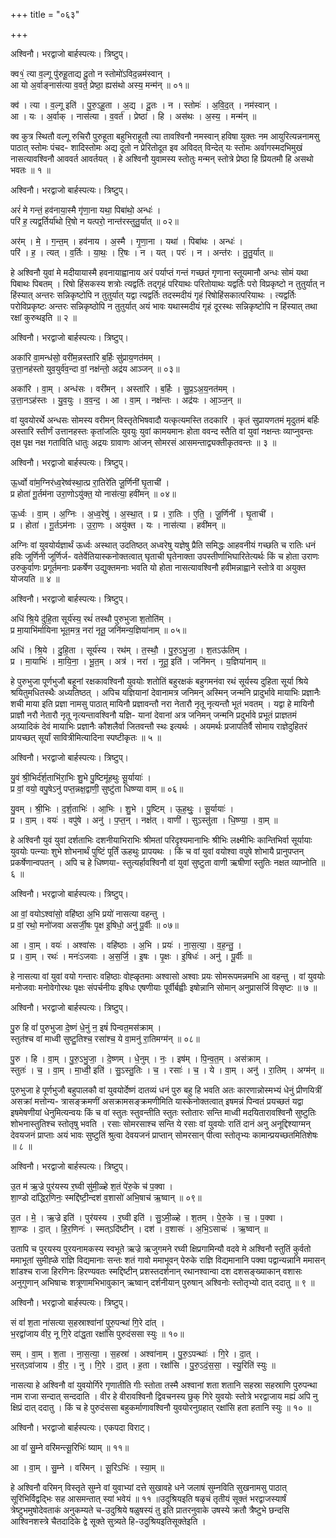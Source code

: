 +++
title = "०६३"

+++


अश्विनौ। भरद्वाजो बार्हस्पत्यः। त्रिष्टुप्।

क्व१॒॑ त्या व॒ल्गू पु॑रुहू॒ताद्य दू॒तो न स्तोमो॑ऽविद॒न्नम॑स्वान् ।  
आ यो अ॒र्वाङ्नास॑त्या व॒वर्त॒ प्रेष्ठा॒ ह्यस॑थो अस्य॒ मन्म॑न् ॥ ०१॥

क्व॑ । त्या । व॒ल्गू इति॑ । पु॒रु॒ऽहू॒ता । अ॒द्य । दू॒तः । न । स्तोमः॑ । अ॒वि॒द॒त् । नम॑स्वान् ।  
आ । यः । अ॒र्वाक् । नास॑त्या । व॒वर्त॑ । प्रेष्ठा॑ । हि । अस॑थः । अ॒स्य॒ । मन्म॑न् ॥

क्व कुत्र स्थितौ वल्गू रुचिरौ पुरुहूता बहुभिराहूतौ त्या तावश्विनौ नमस्वान् हविषा युक्तः नम आयुरित्यन्ननामसु पाठात् स्तोमः पंचद- शादिस्तोमः अद्य दूतो न प्रेरितोदूत इव अविदत् विन्देत् यः स्तोमः अर्वागस्मदभिमुखं नासत्यावश्विनौ आववर्त आवर्तयत् । हे अश्विनौ युवामस्य स्तोतुः मन्मन् स्तोत्रे प्रेष्ठा हि प्रियतमौ हि असथो भवतः ॥ १ ॥

अश्विनौ। भरद्वाजो बार्हस्पत्यः। त्रिष्टुप्।

अरं॑ मे गन्तं॒ हव॑नाया॒स्मै गृ॑णा॒ना यथा॒ पिबा॑थो॒ अन्धः॑ ।  
परि॑ ह॒ त्यद्व॒र्तिर्या॑थो रि॒षो न यत्परो॒ नान्त॑रस्तुतु॒र्यात् ॥ ०२॥

अर॑म् । मे॒ । ग॒न्त॒म् । हव॑नाय । अ॒स्मै । गृ॒णा॒ना । यथा॑ । पिबा॑थः । अन्धः॑ ।  
परि॑ । ह॒ । त्यत् । व॒र्तिः । या॒थः॒ । रि॒षः । न । यत् । परः॑ । न । अन्त॑रः । तु॒तु॒र्यात् ॥

हे अश्विनौ युवां मे मदीयायास्मै हवनायाह्वानाय अरं पर्याप्तं गन्तं गच्छतं गृणाना स्तूयमानौ अन्धः सोमं यथा पिबाथः पिबतम् । रिषो हिंसकस्य शत्रोः त्यद्वर्तिः तद्गृहं परियाथः परितोयाथः यद्वर्तिः परो विप्रकृष्टो न तुतुर्यात् न हिंस्यात् अन्तरः सन्निकृष्टोपि न तुतुर्यात् यद्वा त्यद्वर्तिः तदस्मदीयं गृहं रिषोहिंसकात्परियाथः । त्यद्वर्तिः परोविप्रकृष्टः अन्तरः सन्निकृष्ठोपि न तुतुर्यात् अयं भावः यथास्मदीयं गृहं दूरस्थः सन्निकृष्टोपि न हिंस्यात् तथा रक्षां कुरुथइति ॥ २ ॥

अश्विनौ। भरद्वाजो बार्हस्पत्यः। त्रिष्टुप्।

अका॑रि वा॒मन्ध॑सो॒ वरी॑म॒न्नस्ता॑रि ब॒र्हिः सु॑प्राय॒णत॑मम् ।  
उ॒त्ता॒नह॑स्तो युव॒युर्व॑व॒न्दा वां॒ नक्ष॑न्तो॒ अद्र॑य आञ्जन् ॥ ०३॥

अका॑रि । वा॒म् । अन्ध॑सः । वरी॑मन् । अस्ता॑रि । ब॒र्हिः । सु॒प्र॒ऽअ॒य॒नत॑मम् ।  
उ॒त्ता॒नऽह॑स्तः । यु॒व॒युः । व॒व॒न्द॒ । आ । वा॒म् । नक्ष॑न्तः । अद्र॑यः । आ॒ञ्ज॒न् ॥

वां युवयोरर्थे अन्धसः सोमस्य वरीमन् विस्तृतेभिषवादौ यत्कृत्यमस्ति तदकारि । कृतं सुप्रायणतमं मृदुतमं बर्हिः अस्तारि स्तीर्णं उत्तानहस्तः कृतांजलिः युवयुः युवां कामयमानः होता ववन्द स्तैति वां युवां नक्षन्तः व्याप्नुवन्तः तृक्ष पृक्ष नक्ष गताविति धातुः अद्रयः ग्रावाणः आंजन् सोमरसं आसमन्ताद्व्यक्तीकृतवन्तः ॥ ३ ॥

अश्विनौ। भरद्वाजो बार्हस्पत्यः। त्रिष्टुप्।

ऊ॒र्ध्वो वा॑म॒ग्निर॑ध्व॒रेष्व॑स्था॒त्प्र रा॒तिरे॑ति जू॒र्णिनी॑ घृ॒ताची॑ ।  
प्र होता॑ गू॒र्तम॑ना उरा॒णोऽयु॑क्त॒ यो नास॑त्या॒ हवी॑मन् ॥ ०४॥

ऊ॒र्ध्वः । वा॒म् । अ॒ग्निः । अ॒ध्व॒रेषु॑ । अ॒स्था॒त् । प्र । रा॒तिः । ए॒ति॒ । जू॒र्णिनी॑ । घृ॒ताची॑ ।  
प्र । होता॑ । गू॒र्तऽम॑नाः । उ॒रा॒णः । अयु॑क्त । यः । नास॑त्या । हवी॑मन् ॥

अग्निः वां युवयोर्यज्ञार्थं ऊर्ध्वः अस्थात् उदतिष्ठत् अध्वरेषु यज्ञेषु प्रैति समिद्धः आहवनीयं गच्छति च रातिः धनं हविः जूर्णिनी जूर्णिर्ज- वतेर्वेतियास्कनोक्तत्वात् घृताची घृतेनाक्ता उपस्तीर्णाभिघारितेत्यर्थः किं च होता उराणः उरुकुर्वाणः प्रगूर्तमनाः प्रकर्षेण उद्युक्तमनाः भवति यो होता नासत्यावश्विनौ हवीमन्नाह्वाने स्तोत्रे वा अयुक्त योजयति ॥ ४ ॥

अश्विनौ। भरद्वाजो बार्हस्पत्यः। त्रिष्टुप्।

अधि॑ श्रि॒ये दु॑हि॒ता सूर्य॑स्य॒ रथं॑ तस्थौ पुरुभुजा श॒तोति॑म् ।  
प्र मा॒याभि॑र्मायिना भूत॒मत्र॒ नरा॑ नृतू॒ जनि॑मन्य॒ज्ञिया॑नाम् ॥ ०५॥

अधि॑ । श्रि॒ये । दु॒हि॒ता । सूर्य॑स्य । रथ॑म् । त॒स्थौ॒ । पु॒रु॒ऽभु॒जा॒ । श॒तऽऊ॑तिम् ।  
प्र । मा॒याभिः॑ । मा॒यि॒ना॒ । भू॒त॒म् । अत्र॑ । नरा॑ । नृ॒तू॒ इति॑ । जनि॑मन् । य॒ज्ञिया॑नाम् ॥

हे पुरुभुजा पूर्णभुजौ बहूनां रक्षकावश्विनौ युवयोः शतोतिं बहुरक्षकं बहुगमनंवा रथं सूर्यस्य दुहिता सूर्या श्रिये श्रयितुमधितस्थैः अध्यतिष्ठत् । अपिच यज्ञियानां देवानामत्र जनिमन् अस्मिन् जन्मनि प्रादुर्भावे मायाभिः प्रज्ञानैः शची माया इति प्रज्ञा नामसु पाठात् मायिनौ प्रज्ञावन्तौ नरा नेतारौ नृतू नृत्यन्तौ भूतं भवतम् । यद्वा हे मायिनौ प्राज्ञौ नरौ नेतारौ नृतू नृत्यन्तावश्विनौ यज्ञि- यानां देवानां अत्र जनिमन् जन्मनि प्रदुर्भावे प्रभूतं प्राज्ञतमं अग्र्यादिकं देवं मायाभिः प्रज्ञानैः कौशलैर्वा जितवन्तौ स्थः इत्यर्थः । अयमर्थः प्रजापतिर्वै सोमाय राज्ञेदुहितरं प्रायच्छत् सूर्यां सावित्रीमित्यादिना स्पष्टीकृतः ॥ ५ ॥

अश्विनौ। भरद्वाजो बार्हस्पत्यः। त्रिष्टुप्।

यु॒वं श्री॒भिर्द॑र्श॒ताभि॑रा॒भिः शु॒भे पु॒ष्टिमू॑हथुः सू॒र्यायाः॑ ।  
प्र वां॒ वयो॒ वपु॒षेऽनु॑ पप्त॒न्नक्ष॒द्वाणी॒ सुष्टु॑ता धिष्ण्या वाम् ॥ ०६॥

यु॒वम् । श्री॒भिः । द॒र्श॒ताभिः॑ । आ॒भिः । शु॒भे । पु॒ष्टिम् । ऊ॒ह॒थुः॒ । सू॒र्यायाः॑ ।  
प्र । वा॒म् । वयः॑ । वपु॑षे । अनु॑ । प॒प्त॒न् । नक्ष॑त् । वाणी॑ । सुऽस्तु॑ता । धि॒ष्ण्या॒ । वा॒म् ॥

हे अश्विनौ युवं युवां दर्शताभिः दशनीयाभिराभिः श्रीमतां परिदृश्यमानाभिः श्रीभिः लक्ष्मीभिः कान्तिभिर्वा सूर्यायाः युवयोः पत्न्याः शुभे शोभनार्थं पुष्टिं पूर्तिं ऊहथुः प्रापयथः । किं च वां युवां वयोश्वा वपुषे शोभायै प्रानुपप्तन् प्रकर्षेणान्वपतन् । अपि च हे धिष्णया- स्तुत्यर्हावश्विनौ वां युवां सुष्टुता वाणी ऋषीणां स्तुतिः नक्षत व्याप्नोति ॥ ६ ॥

अश्विनौ। भरद्वाजो बार्हस्पत्यः। त्रिष्टुप्।

आ वां॒ वयोऽश्वा॑सो॒ वहि॑ष्ठा अ॒भि प्रयो॑ नासत्या वहन्तु ।  
प्र वां॒ रथो॒ मनो॑जवा असर्जी॒षः पृ॒क्ष इ॒षिधो॒ अनु॑ पू॒र्वीः ॥ ०७॥

आ । वा॒म् । वयः॑ । अश्वा॑सः । वहि॑ष्ठाः । अ॒भि । प्रयः॑ । ना॒स॒त्या॒ । व॒ह॒न्तु॒ ।  
प्र । वा॒म् । रथः॑ । मनः॑ऽजवाः । अ॒स॒र्जि॒ । इ॒षः । पृ॒क्षः । इ॒षिधः॑ । अनु॑ । पू॒र्वीः ॥

हे नासत्या वां युवां वयो गन्तारः वहिष्ठाः वोह्ळृतमाः अश्वासो अश्वाः प्रयः सोमरूपमन्नमभि आ वहन्तु । वां युवयोः मनोजवाः मनोवेगोरथः पृक्षः संपर्चनीयः इषिधः एषणीयाः पूर्वीर्बह्वीः इषोन्नानि सोमान् अनुप्रासर्जि विसृष्टः ॥ ७ ॥

अश्विनौ। भरद्वाजो बार्हस्पत्यः। त्रिष्टुप्।

पु॒रु हि वां॑ पुरुभुजा दे॒ष्णं धे॒नुं न॒ इषं॑ पिन्वत॒मस॑क्राम् ।  
स्तुत॑श्च वां माध्वी सुष्टु॒तिश्च॒ रसा॑श्च॒ ये वा॒मनु॑ रा॒तिमग्म॑न् ॥ ०८॥

पु॒रु । हि । वा॒म् । पु॒रु॒ऽभु॒जा॒ । दे॒ष्णम् । धे॒नुम् । नः॒ । इष॑म् । पि॒न्व॒त॒म् । अस॑क्राम् ।  
स्तुतः॑ । च॒ । वा॒म् । मा॒ध्वी॒ इति॑ । सु॒ऽस्तु॒तिः । च॒ । रसाः॑ । च॒ । ये । वा॒म् । अनु॑ । रा॒तिम् । अग्म॑न् ॥

पुरुभुजा हे पूर्णभुजौ बहुपालकौ वां युवयोर्देष्णं दातव्यं धनं पुरु बहु हि भवति अतः कारणान्नोस्मभ्यं धेनुं प्रीणयित्रीं असक्रां मत्तोन्य- त्रासङ्क्रमणीं असक्रामसङ्क्रमणीमिति यास्केनोक्तत्वात् इषमन्नं पिन्वतं प्रयच्छतं यद्वा इषमेषणीयां धेनुमित्यन्वयः किं च वां स्तुतः स्तुवन्तीति स्तुतः स्तोतारः सन्ति माध्वी मदयितारावश्विनौ सुष्टुतिः शोभनास्तुतिश्च स्तोतृषु भवति । रसाः सोमरसाश्च सन्ति ये रसाः वां युवयोः रातिं दानं अनु अनूद्दिश्याग्मन् देवयजनं प्राप्ताः अयं भावः सुष्टुतिं श्रुत्वा देवयजनं प्राप्तान् सोमरसान् पीत्वा स्तोतृभ्यः कामान्प्रयच्छतमितिशेषः ॥ ८ ॥

अश्विनौ। भरद्वाजो बार्हस्पत्यः। त्रिष्टुप्।

उ॒त म॑ ऋ॒ज्रे पुर॑यस्य र॒घ्वी सु॑मी॒ळ्हे श॒तं पे॑रु॒के च॑ प॒क्वा ।  
शा॒ण्डो दा॑द्धिर॒णिनः॒ स्मद्दि॑ष्टी॒न्दश॑ व॒शासो॑ अभि॒षाच॑ ऋ॒ष्वान् ॥ ०९॥

उ॒त । मे॒ । ऋ॒ज्रे इति॑ । पुर॑यस्य । र॒घ्वी इति॑ । सु॒ऽमी॒ळ्हे । श॒तम् । पे॒रु॒के । च॒ । प॒क्वा ।  
शा॒ण्डः । दा॒त् । हि॒र॒णिनः॑ । स्मत्ऽदि॑ष्टीन् । दश॑ । व॒शासः॑ । अ॒भि॒ऽसाचः॑ । ऋ॒ष्वान् ॥

उतापि च पुरयस्य पुरयनामकस्य स्वभूते ऋज्रे ऋजुगमने रघ्वी क्षिप्रगामिन्यौ वदवे मे अश्विनौ स्तुतिं कुर्वतो ममाभूतां सुमीह्ळे राज्ञि विद्यमानाः सन्तः शतं गावो ममाभूवन् पेरुके राज्ञि विद्यमानानि पक्वा पद्वान्यन्नानि ममासन् शांडश्च राजा हिरणिनः हिरण्यवतः स्मद्दिष्टीन् प्रशस्तदर्शनान् रथानश्वान्वा दश दशसङ्ख्याकान् वशासः अनुगुणान् अभिषाचः शत्रूणामभिभावुकान् ऋष्वान् दर्शनीयान् पुरुषान् अश्विनोः स्तोतृभ्यो दात् ददातु ॥ ९ ॥

अश्विनौ। भरद्वाजो बार्हस्पत्यः। त्रिष्टुप्।

सं वां॑ श॒ता ना॑सत्या स॒हस्राश्वा॑नां पुरु॒पन्था॑ गि॒रे दा॑त् ।  
भ॒रद्वा॑जाय वीर॒ नू गि॒रे दा॑द्ध॒ता रक्षां॑सि पुरुदंससा स्युः ॥ १०॥

सम् । वा॒म् । श॒ता । ना॒स॒त्या॒ । स॒हस्रा॑ । अश्वा॑नाम् । पु॒रु॒ऽपन्थाः॑ । गि॒रे । दा॒त् ।  
भ॒रत्ऽवा॑जाय । वी॒र॒ । नु । गि॒रे । दा॒त् । ह॒ता । रक्षां॑सि । पु॒रु॒ऽदं॒स॒सा॒ । स्यु॒रिति॑ स्युः ॥

नासत्या हे अश्विनौ वां युवयोर्गिरे गृणातीति गीः स्तोता तस्मै अश्वानां शता शतानि सहस्रा सहस्राणि पुरुपन्था नाम राजा सन्दात् सन्ददाति । वीर हे वीरावश्विनौ द्विवचनस्य छुक् गिरे युवयोः स्तोत्रे भरद्वाजाय मह्यं अपि नु क्षिप्रं दात् ददातु । किं च हे पुरुदंससा बहुकर्माणावश्विनौ युवयोरनुग्रहात् रक्षांसि हता हतानि स्युः ॥ १० ॥

अश्विनौ। भरद्वाजो बार्हस्पत्यः। एकपदा विराट्।

आ वां॑ सु॒म्ने वरि॑मन्त्सू॒रिभिः॑ ष्याम् ॥ ११॥

आ । वा॒म् । सु॒म्ने । वरि॑मन् । सू॒रिऽभिः॑ । स्या॒म् ॥

हे अश्विनौ वरिमन् विस्तृते सुम्ने वां युवाभ्यां दत्ते सुखावहे धने जलाषं सुम्नविति सुखनामसु पाठात् सूरिभिर्विद्वद्भिः सह आसमन्तात् स्यां भवेयं ॥ ११ ॥उदुश्रियइति षळृचं तृतीयं सूक्तं भरद्वाजस्यार्षं त्रेष्टुभमुषोदेवताकं अनुकम्यते च-उदुश्रिये षळुषस्यं तु इति प्रातरनुवाके उषस्ये क्रतौ त्रैष्टुभे छन्दसि आश्विनशस्त्रे चैतदादिके द्वे सूक्ते सुत्र्यते हि-उदुश्रियइतिसूक्तेइति ।
